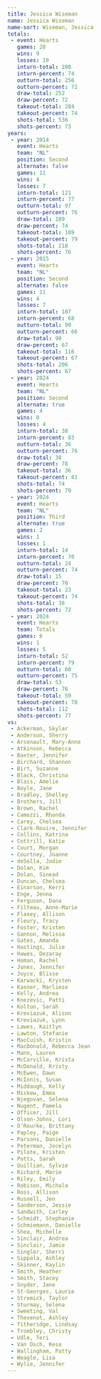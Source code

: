 ```yaml
---
title: Jessica Wiseman
name: Jessica Wiseman
name-sort: Wiseman, Jessica
totals:
 - event: Hearts
   games: 28
   wins: 9
   losses: 19
   inturn-total: 280
   inturn-percent: 74
   outturn-total: 256
   outturn-percent: 72
   draw-total: 252
   draw-percent: 72
   takeout-total: 284
   takeout-percent: 74
   shots-total: 536
   shots-percent: 73
years:
 - year: 2014
   event: Hearts
   team: "NL"
   position: Second
   alternate: false
   games: 11
   wins: 4
   losses: 7
   inturn-total: 121
   inturn-percent: 77
   outturn-total: 97
   outturn-percent: 76
   draw-total: 109
   draw-percent: 74
   takeout-total: 109
   takeout-percent: 79
   shots-total: 218
   shots-percent: 76
 - year: 2015
   event: Hearts
   team: "NL"
   position: Second
   alternate: false
   games: 11
   wins: 4
   losses: 7
   inturn-total: 107
   inturn-percent: 68
   outturn-total: 99
   outturn-percent: 66
   draw-total: 90
   draw-percent: 67
   takeout-total: 116
   takeout-percent: 67
   shots-total: 206
   shots-percent: 67
 - year: 2024
   event: Hearts
   team: "NL"
   position: Second
   alternate: true
   games: 4
   wins: 0
   losses: 4
   inturn-total: 38
   inturn-percent: 83
   outturn-total: 36
   outturn-percent: 76
   draw-total: 38
   draw-percent: 78
   takeout-total: 36
   takeout-percent: 81
   shots-total: 74
   shots-percent: 79
 - year: 2024
   event: Hearts
   team: "NL"
   position: Third
   alternate: true
   games: 2
   wins: 1
   losses: 1
   inturn-total: 14
   inturn-percent: 70
   outturn-total: 24
   outturn-percent: 74
   draw-total: 15
   draw-percent: 70
   takeout-total: 23
   takeout-percent: 74
   shots-total: 38
   shots-percent: 72
 - year: 2024
   event: Hearts
   team: Totals
   games: 6
   wins: 1
   losses: 5
   inturn-total: 52
   inturn-percent: 79
   outturn-total: 60
   outturn-percent: 75
   draw-total: 53
   draw-percent: 76
   takeout-total: 59
   takeout-percent: 78
   shots-total: 112
   shots-percent: 77
vs:
 - Ackerman, Skylar
 - Anderson, Sherry
 - Arsenault, Mary-Anne
 - Atkinson, Rebecca
 - Baxter, Jennifer
 - Birchard, Shannon
 - Birt, Suzanne
 - Black, Christina
 - Blais, Amelie
 - Boyle, Jane
 - Bradley, Shelley
 - Brothers, Jill
 - Brown, Rachel
 - Camozzi, Rhonda
 - Carey, Chelsea
 - Clark-Rouire, Jennifer
 - Collins, Katrina
 - Cottrill, Katie
 - Court, Morgan
 - Courtney, Joanne
 - deSolla, Jodie
 - Dolan, Kim
 - Dolan, Sinead
 - Duncan, Chelsea
 - Einarson, Kerri
 - Enge, Jenna
 - Ferguson, Dana
 - Filteau, Anne-Marie
 - Flaxey, Allison
 - Fleury, Tracy
 - Foster, Kristen
 - Gannon, Melissa
 - Gates, Amanda
 - Hastings, Julie
 - Hawes, Dezaray
 - Homan, Rachel
 - Jones, Jennifer
 - Joyce, Blisse
 - Karwacki, Krysten
 - Kasner, Marliese
 - Kelly, Andrea
 - Knezevic, Patti
 - Koltun, Sarah
 - Kreviazuk, Alison
 - Kreviazuk, Lynn
 - Lawes, Kaitlyn
 - Lawton, Stefanie
 - MacCuish, Kristin
 - MacDonald, Rebecca Jean
 - Mann, Lauren
 - McCarville, Krista
 - McDonald, Kristy
 - McEwen, Dawn
 - McInnis, Susan
 - Middaugh, Kelly
 - Miskew, Emma
 - Njegovan, Selena
 - Nugent, Pamela
 - Officer, Jill
 - Olson-Johns, Lori
 - O'Rourke, Brittany
 - Papley, Paige
 - Parsons, Danielle
 - Peterman, Jocelyn
 - Pilote, Kristen
 - Potts, Sarah
 - Quillian, Sylvie
 - Richard, Marie
 - Riley, Emily
 - Robison, Michala
 - Ross, Allison
 - Rusnell, Jen
 - Sanderson, Jessie
 - Sandwith, Carley
 - Schmidt, Stephanie
 - Schmiemann, Danielle
 - Shea, Michelle
 - Sinclair, Andrea
 - Sinclair, Jamie
 - Singler, Sherri
 - Sippala, Ashley
 - Skinner, Kaylin
 - Smith, Heather
 - Smith, Stacey
 - Snyder, Jane
 - St-Georges, Laurie
 - Stremick, Taylor
 - Sturmay, Selena
 - Sweeting, Val
 - Thevenot, Ashley
 - Titheridge, Lindsay
 - Trombley, Christy
 - Udle, Teri
 - Van Osch, Kesa
 - Wallingham, Patty
 - Weagle, Lisa
 - Wylie, Jennifer
---
```

